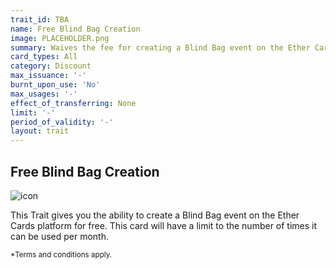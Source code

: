```yaml
---
trait_id: TBA
name: Free Blind Bag Creation
image: PLACEHOLDER.png
summary: Waives the fee for creating a Blind Bag event on the Ether Cards event platform.
card_types: All
category: Discount
max_issuance: '-'
burnt_upon_use: 'No'
max_usages: '-'
effect_of_transferring: None
limit: '-'
period_of_validity: '-'
layout: trait
---
```


## Free Blind Bag Creation

![icon](/assets/images/trait-icons/{{page.image}})

This Trait gives you the ability to create a Blind Bag event on the Ether Cards platform for free. This card will have a limit to the number of times it can be used per month. 

<small>*Terms and conditions apply.</small>

